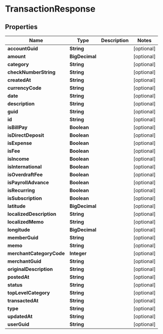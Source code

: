 

# TransactionResponse


## Properties

Name | Type | Description | Notes
------------ | ------------- | ------------- | -------------
**accountGuid** | **String** |  |  [optional]
**amount** | **BigDecimal** |  |  [optional]
**category** | **String** |  |  [optional]
**checkNumberString** | **String** |  |  [optional]
**createdAt** | **String** |  |  [optional]
**currencyCode** | **String** |  |  [optional]
**date** | **String** |  |  [optional]
**description** | **String** |  |  [optional]
**guid** | **String** |  |  [optional]
**id** | **String** |  |  [optional]
**isBillPay** | **Boolean** |  |  [optional]
**isDirectDeposit** | **Boolean** |  |  [optional]
**isExpense** | **Boolean** |  |  [optional]
**isFee** | **Boolean** |  |  [optional]
**isIncome** | **Boolean** |  |  [optional]
**isInternational** | **Boolean** |  |  [optional]
**isOverdraftFee** | **Boolean** |  |  [optional]
**isPayrollAdvance** | **Boolean** |  |  [optional]
**isRecurring** | **Boolean** |  |  [optional]
**isSubscription** | **Boolean** |  |  [optional]
**latitude** | **BigDecimal** |  |  [optional]
**localizedDescription** | **String** |  |  [optional]
**localizedMemo** | **String** |  |  [optional]
**longitude** | **BigDecimal** |  |  [optional]
**memberGuid** | **String** |  |  [optional]
**memo** | **String** |  |  [optional]
**merchantCategoryCode** | **Integer** |  |  [optional]
**merchantGuid** | **String** |  |  [optional]
**originalDescription** | **String** |  |  [optional]
**postedAt** | **String** |  |  [optional]
**status** | **String** |  |  [optional]
**topLevelCategory** | **String** |  |  [optional]
**transactedAt** | **String** |  |  [optional]
**type** | **String** |  |  [optional]
**updatedAt** | **String** |  |  [optional]
**userGuid** | **String** |  |  [optional]



